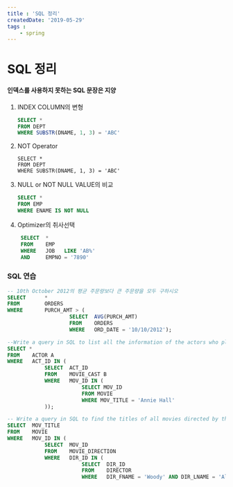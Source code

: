 ```yaml
---
title : 'SQL 정리'
createdDate: '2019-05-29'
tags : 
    - spring
---
```

# SQL 정리

#### 인덱스를 사용하지 못하는 SQL 문장은 지양

1. INDEX COLUMN의 변형

   ```sql
   SELECT *
   FROM DEPT
   WHERE SUBSTR(DNAME, 1, 3) = 'ABC'
   ```

1. NOT Operator

   ```mysql
   SELECT *
   FROM DEPT
   WHERE SUBSTR(DNAME, 1, 3) = 'ABC'
   ```


2. NULL or NOT NULL VALUE의 비교

   ```sql
   SELECT *
   FROM EMP
   WHERE ENAME IS NOT NULL
   ```


3. Optimizer의 취사선택

   ```SQL
    SELECT  *
    FROM    EMP
    WHERE   JOB   LIKE 'AB%'
    AND     EMPNO = '7890'
   ```






### SQL 연습

```SQL
-- 10th October 2012의 평균 주문량보다 큰 주문량을 모두 구하시오
SELECT 		*
FROM		ORDERS
WHERE 		PURCH_AMT > (
					SELECT 	AVG(PURCH_AMT)
					FROM 	ORDERS
					WHERE	ORD_DATE = '10/10/2012');
```



```SQL
--Write a query in SQL to list all the information of the actors who played a role in the movie 'Annie Hall'
SELECT *
FROM 	ACTOR A
WHERE 	ACT_ID IN (
			SELECT 	ACT_ID
			FROM 	MOVIE_CAST B
			WHERE 	MOV_ID IN (
            			SELECT MOV_ID
            			FROM MOVIE
            			WHERE MOV_TITLE = 'Annie Hall'
            ));
```



```SQL
-- Write a query in SQL to find the titles of all movies directed by the director whose first and last name sare Woddy Allen.
SELECT 	MOV_TITLE
FROM	MOVIE
WHERE	MOV_ID IN (
			SELECT 	MOV_ID
			FROM	MOVIE_DIRECTION
			WHERE	DIR_ID IN (
            			SELECT 	DIR_ID
            			FROM	DIRECTOR
            			WHERE 	DIR_FNAME = 'Woody' AND DIR_LNAME = 'Allen'));
```

